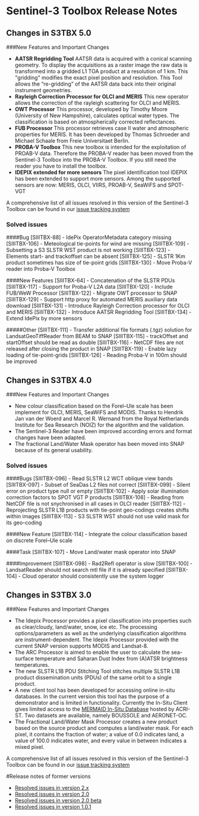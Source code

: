 Sentinel-3 Toolbox Release Notes
================================

Changes in S3TBX 5.0
--------------------

###New Features and Important Changes
* **AATSR Regridding Tool**
AATSR data is acquired with a conical scanning geometry. To display the acquisitions as a raster image the raw data is 
transformed into a gridded L1 TOA product at a resolution of 1 km. This "gridding" modifies the exact pixel position and resolution. 
This Tool allows the “re-gridding” of the AATSR data back into their original instrument geometries. 
* **Rayleigh Correction Processor for OLCI and MERIS**
This new operator allows the correction of the rayleigh scattering for OLCI and MERIS.
* **OWT Processor**
This processor, developed by Timothy Moore (University of New Hampshire), calculates optical water types. The classification is 
based on atmospherically corrected reflectances.
* **FUB Processor**
This processor retrieves case II water and atmospheric properties for MERIS. It has been developed by Thomas Schroeder and 
Michael Schaale from Freie Universitaet Berlin.
* **PROBA-V Toolbox**
This new toolbox is intended for the exploitation of PROAB-V data. Therefore the PROBA-V reader has been moved from the 
Sentinel-3 Toolbox into the PROBA-V Toolbox. If you still need the reader you have to install the toolbox. 
* **IDEPIX extended for more sensors**
The pixel identification tool IDEPIX has been extended to support more sensors. Among the supported sensors are now: 
MERIS, OLCI, VIIRS, PROAB-V, SeaWiFS and SPOT-VGT

A comprehensive list of all issues resolved in this version of the Sentinel-3 Toolbox can be found in our 
[issue tracking system](https://senbox.atlassian.net/secure/ReleaseNote.jspa?projectId=10200&version=11501)

### Solved issues
####Bug
    [SIIITBX-88] - IdePix OperatorMetadata category missing
    [SIIITBX-106] - Meteological tie-points for wind are missing
    [SIIITBX-109] - Subsetting a S3 SLSTR WST product is not working
    [SIIITBX-123] - Elements start- and trackoffset can be absent
    [SIIITBX-125] - SLSTR 1Km product sometimes has size of tie-point grids
    [SIIITBX-130] - Move Proba-V reader into Proba-V Toolbox

####New Features
    [SIIITBX-64] - Concatenation of the SLSTR PDUs
    [SIIITBX-117] - Support for Proba-V L2A data
    [SIIITBX-120] - Include FUB/WeW Processor
    [SIIITBX-122] - Migrate OWT processor to SNAP
    [SIIITBX-129] - Support http proxy for automated MERIS auxiliary data download
    [SIIITBX-131] - Introduce Rayleigh Correction processor for OLCI and MERIS
    [SIIITBX-132] - Introduce AATSR Regridding Tool
    [SIIITBX-134] - Extend IdePix by more sensors

#####Other
    [SIIITBX-111] - Transfer additional file formats (.tgz) solution for LandsatGeoTiffReader from BEAM to SNAP
    [SIIITBX-115] - trackOffset and startOffset should be read as double
    [SIIITBX-116] - NetCDF files are not released after closing the product in SNAP
    [SIIITBX-119] - Enable lazy loading of tie-point-grids
    [SIIITBX-126] - Reading Proba-V in 100m should be improved


Changes in S3TBX 4.0
--------------------

###New Features and Important Changes
* New colour classification based on the Forel–Ule scale has been implement for OLCI, MERIS, 
  SeaWiFS and MODIS. Thanks to Hendrik Jan van der Woerd and Marcel R. Wernand from the Royal 
  Netherlands Institute for Sea Research (NOIZ) for the algorithm and the validation. 
* The Sentinel-3 Reader have been improved according errors and format changes have been adapted.
* The fractional Land/Water Mask operator has been moved into SNAP because of its general usability.          

### Solved issues
####Bugs
    [SIIITBX-096] - Read SLSTR L2 WCT oblique view bands
    [SIIITBX-097] - Subset of SeaDas L2 files not correct
    [SIIITBX-099] - Silent error on product type null or empty
    [SIIITBX-102] - Apply solar illumination correction factors to SPOT VGT P products
    [SIIITBX-108] - Reading from NetCDF file is not snychronised in all cases in OLCI reader
    [SIIITBX-112] - Reprojecting SLSTR L1B products with tie-point geo-codings creates shifts within images
    [SIIITBX-113] - S3 SLSTR WST should not use valid mask for its geo-coding

####New Feature
    [SIIITBX-114] - Integrate the colour classification based on discrete Forel–Ule scale

####Task
    [SIIITBX-107] - Move Land/water mask operator into SNAP

####Improvement
    [SIIITBX-098] - Rad2Refl operator is slow
    [SIIITBX-100] - LandsatReader should not search mtl file if it is already specified
    [SIIITBX-104] - Cloud operator should consistently use the system logger


Changes in S3TBX 3.0
--------------------

###New Features and Important Changes
* The Idepix Processor provides a pixel classification into properties such as clear/cloudy, land/water, snow, ice etc. The processing 
options/parameters as well as the underlying classification algorithms are instrument-dependent. The Idepix Processor provided with the current 
SNAP version supports MODIS and Landsat-8.
* The ARC Processor is aimed to enable the user to calculate the sea-surface temperature and Saharan Dust Index from (A)ATSR brightness temperatures.
* The new SLSTR L1B PDU Stitching Tool stitches multiple SLSTR L1B product dissemination units (PDUs) of the same orbit to a single product.
* A new client tool has been developed for accessing online in-situ databases. In the current version this tool has the purpose of a demonstrator 
and is limited in functionality. Currently the In-Situ Client gives limited access to the [MERMAID In-Situ Database](http://mermaid.acri.fr/home/home.php)
hosted by ACRI-ST. Two datasets are available, namely BOUSSOLE and AERONET-OC.
* The Fractional Land/Water Mask Processor creates a new product based on the source product and computes a land/water mask. For each pixel, 
it contains the fraction of water; a value of 0.0 indicates land, a value of 100.0 indicates water, and every value in between indicates 
a mixed pixel.

A comprehensive list of all issues resolved in this version of the Sentinel-3 Toolbox can be found in our 
[issue tracking system](https://senbox.atlassian.net/issues/?filter=11509)

#Release notes of former versions

* [Resolved issues in version 2.x](https://senbox.atlassian.net/issues/?filter=11508)
* [Resolved issues in version 2.0](https://senbox.atlassian.net/issues/?filter=11507)
* [Resolved issues in version 2.0 beta](https://senbox.atlassian.net/issues/?filter=11506)
* [Resolved issues in version 1.0.1](https://senbox.atlassian.net/issues/?filter=11505)

